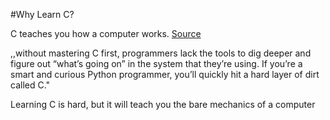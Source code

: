 #Why Learn C?

C teaches you how a computer works. [Source](http://www.evanmiller.org/you-cant-dig-upwards.html)

,,without mastering C first, programmers lack the tools to dig deeper and figure out “what’s going on” in the system that they’re using. If you’re a smart and curious Python programmer, you’ll quickly hit a hard layer of dirt called C."

Learning C is hard, but it will teach you the bare mechanics of a computer
